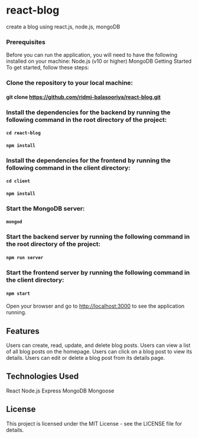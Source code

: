 # react-blog
create a blog using react.js, node.js, mongoDB

### Prerequisites
Before you can run the application, you will need to have the following installed on your machine:
Node.js (v10 or higher)
MongoDB
Getting Started
To get started, follow these steps:

### Clone the repository to your local machine:
#### git clone https://github.com/ridmi-balasooriya/react-blog.git

### Install the dependencies for the backend by running the following command in the root directory of the project:
#### `cd react-blog`
#### `npm install`

### Install the dependencies for the frontend by running the following command in the client directory:
#### `cd client`
#### `npm install`

### Start the MongoDB server:
#### `mongod`

### Start the backend server by running the following command in the root directory of the project:
#### `npm run server`

### Start the frontend server by running the following command in the client directory:
#### `npm start`

Open your browser and go to [http://localhost:3000](http://localhost:3000) to see the application running.

## Features
Users can create, read, update, and delete blog posts.
Users can view a list of all blog posts on the homepage.
Users can click on a blog post to view its details.
Users can edit or delete a blog post from its details page.

## Technologies Used
React
Node.js
Express
MongoDB
Mongoose

## License
This project is licensed under the MIT License - see the LICENSE file for details.
